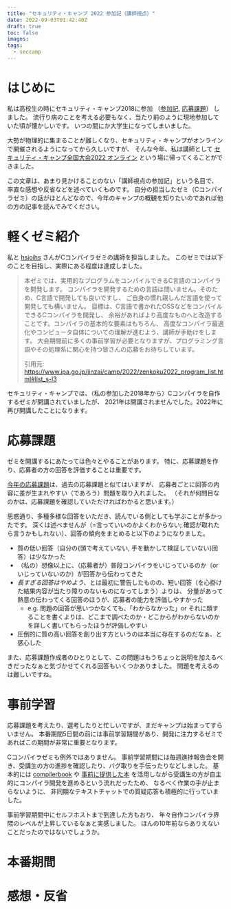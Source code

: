 ```yaml
---
title: "セキュリティ・キャンプ 2022 参加記（講師視点）"
date: 2022-09-03T01:42:40Z
draft: true
toc: false
images:
tags:
  - seccamp
---
```


# はじめに

私は高校生の時にセキュリティ・キャンプ2018に参加
（[参加記](https://web.archive.org/web/20201104070559/http://maekawatoshiki.github.io/%E3%82%BB%E3%82%AD%E3%83%A5%E3%83%AA%E3%83%86%E3%82%A3-%E3%82%AD%E3%83%A3%E3%83%B3%E3%83%97%E5%8F%82%E5%8A%A0%E8%A8%98/),
  [応募課題](https://web.archive.org/web/20201104070547/https://maekawatoshiki.github.io/%E3%82%BB%E3%82%AD%E3%83%A5%E3%83%AA%E3%83%86%E3%82%A3%E3%82%AD%E3%83%A3%E3%83%B3%E3%83%97%E3%81%AE%E5%BF%9C%E5%8B%9F%E7%94%A8%E7%B4%99%E5%85%AC%E9%96%8B/)）
しました。
流行り病のことを考える必要もなく、当たり前のように現地参加していた頃が懐かしいです。
いつの間にか大学生になってしまいました。

大勢が物理的に集まることが難しくなり、セキュリティ・キャンプがオンラインで開催されるようになってから久しいですが、
そんな今年、私は講師として
  [セキュリティ・キャンプ全国大会2022 オンライン](https://www.ipa.go.jp/jinzai/camp/2022/zenkoku2022_index.html)
という場に帰ってくることができました。

この文章は、あまり見かけることのない「講師視点の参加記」という名目で、
  率直な感想や反省などを述べていくものです。
自分の担当したゼミ（Cコンパイラゼミ）の話がほとんどなので、今年のキャンプの概観を知りたいのであれば他の方の記事を読んでみてください。

# 軽くゼミ紹介

私と [hsjoihs](https://twitter.com/hsjoihs) さんがCコンパイラゼミの講師を担当しました。
このゼミでは以下のことを目指し、実際にある程度は達成しました。

> 本ゼミでは、実用的なプログラムをコンパイルできるC言語のコンパイラを開発します。
> コンパイラを開発するための言語は問いません。そのため、C言語で開発しても良いですし、
> ご自身の慣れ親しんだ言語を使って開発しても構いません。
> 目標は、C言語で書かれたOSSなどをコンパイルできるCコンパイラを開発し、
> 余裕があればより高度なものへと改造することです。コンパイラの基本的な要素はもちろん、
> 高度なコンパイラ最適化やコンピュータ自体についての理解が進むよう、講師が手助けをします。
> 大会期間前に多くの事前学習が必要となりますが、プログラミング言語やその処理系に関心を持つ皆さんの応募をお待ちしています。
>
> 引用元: https://www.ipa.go.jp/jinzai/camp/2022/zenkoku2022_program_list.html#list_s-l3

セキュリティ・キャンプでは、（私の参加した2018年から）Cコンパイラを自作するゼミが開講されていましたが、
2021年は開講されませんでした。2022年に再び開講したことになります。

# 応募課題

ゼミを開講するにあたっては色々とやることがあります。
特に、応募課題を作り、応募者の方の回答を評価することは重要です。

[今年の応募課題](https://www.ipa.go.jp/files/000097404.txt)は、過去の応募課題と似てはいますが、
応募者ごとに回答の内容に差が生まれやすい（であろう）問題を取り入れました。
（それが何問目なのかは、応募課題を確認していただければわかると思います。）

思惑通り、多種多様な回答をいただき、読んでいる側としても学ぶことが多かったです。
深くは述べませんが（=言っていいのかよくわからない; 確認が取れたら言うかもしれない）、回答の傾向をまとめると以下のようになりました。

- 質の低い回答（自分の{頭で考えていない, 手を動かして検証していない}回答）は少なかった
- （私の）想像以上に、（応募者が）普段コンパイラをいじっているのか（or いじっていないのか）が回答から伝わってきた
- *長すぎる回答はやめよう*、とは最初に警告したものの、短い回答（を心掛けた結果内容が当たり障りのないものになってしまう）よりは、
  分量があって熱意の伝わってくる回答のほうが、応募者の能力を評価しやすかった
  - e.g. 問題の回答が思いつかなくても、「わからなかった」or それに類することを書くよりは、どこまで調べたのか・どこからがわからないのかを詳しく書いてもらったほうが評価しやすい
- 圧倒的に質の高い回答を創り出す方というのは本当に存在するのだなぁ、と感心した

また、応募課題作成者のひとりとして、この問題はもうちょっと説明を加えるべきだったなぁと気づかせてくれる回答もいくつかありました。
問題を考えるのは難しいですね。

# 事前学習

応募課題を考えたり、選考したりと忙しいですが、まだキャンプは始まってすらいません。
本番期間5日間の前には事前学習期間があり、開発に注力するゼミであればこの期間が非常に重要となります。

Cコンパイラゼミも例外ではありません。
事前学習期間には毎週進捗報告会を開き、受講生の方の進捗を確認したり、バグ取りを手伝ったりなどしました。
基本的には [compilerbook](https://www.sigbus.info/compilerbook) や [事前に提供した本](https://gihyo.jp/book/2017/978-4-7741-9381-6)
  を活用しながら受講生の方が自主的にコンパイラ開発を進めるという流れだったため、
  なるべく作業の手が止まらないように、
  非同期なテキストチャットでの質疑応答も積極的に行っていました。

事前学習期間中にセルフホストまで到達した方もおり、
年々自作コンパイラ界隈のレベルが上昇しているなぁと実感しました。
ほんの10年前ならありえないことだったのではないでしょうか。

# 本番期間


# 感想・反省


